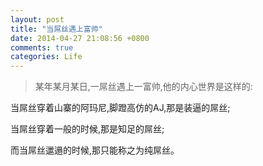 ```yaml
---
layout: post
title: "当屌丝遇上富帅"
date: 2014-04-27 21:08:56 +0800
comments: true
categories: Life
---
```


> 某年某月某日,一屌丝遇上一富帅,他的内心世界是这样的:

当屌丝穿着山寨的阿玛尼,脚蹬高仿的AJ,那是装逼的屌丝;

当屌丝穿着一般的时候,那是知足的屌丝;

而当屌丝邋遢的时候,那只能称之为纯屌丝。
